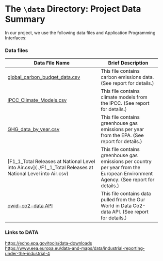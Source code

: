# The `\data` Directory: Project Data Summary

In our project, we use the following data files and Application Programming Interfaces:

### Data files
|Data File Name | Brief Description|
|---------------| -----------------|
|[global_carbon_budget_data.csv](./global_carbon_budget_data.csv) | This file contains carbon emissions data. (See report for details.)
|[IPCC_Climate_Models.csv](./IPCC_Climate_Models.csv) | This file contains climate models from the IPCC. (See report for details.)
|[GHG_data_by_year.csv](./GHG_data_by_year.csv) | This file contains greenhouse gas emissions per year from the EPA. (See report for details.)
|[F1_1_Total Releases at National Level into Air.csv]( ./F1_1_Total Releases at National Level into Air.csv) | This file contains greenhouse gas emissions per country per year from the European Environment Agency. (See report for details.)
|[owid-co2-data API](https://github.com/owid/co2-data) | This file contains data pulled from the Our World in Data Co2-data API. (See report for details.)

<!--

### Application Programming Interfaces (API) (TODO: Update/delete)

* **New York Times Books API**. The _New York Times_ provides data for Best
Sellers lists and the books that have been reviewed in the New York Times. An overview of the API that we use in our project is available here: [Books API](https://developer.nytimes.com/docs/books-product/1/overview). For more about developing apps with New York Times data see: [NYTimes Developers](https://developer.nytimes.com/).

# NOTE 1: About the `/data` Directory

* Use the `/data` directory to store any data that you using in your project (for example, CSV files)
* Edit this `README.md` file and summarize your data files
* If you are using APIs to access data, summarize them, providing specific information
* See examples above.

# NOTE 2:  Clear and Concise Documentation
* Please remember your audience (prospective employers, open source colleagues, TAs, Instructors). Therefore,
aim for clarity and conciseness.
* When done, be sure to delete these NOTE sections and the example CSV file (which are intended for you, of course, not your audience!)
-->
### Links to DATA
 https://echo.epa.gov/tools/data-downloads
 https://www.eea.europa.eu/data-and-maps/data/industrial-reporting-under-the-industrial-4
